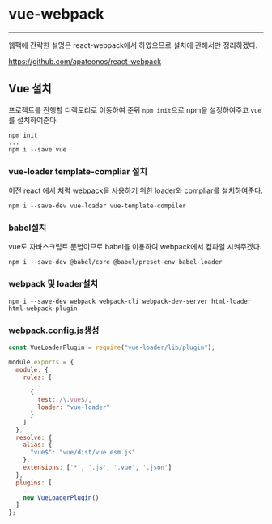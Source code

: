# vue-webpack
---
웹팩에 간략한 설명은 react-webpack에서 하였으므로 설치에 관해서만 정리하겠다.

https://github.com/apateonos/react-webpack

## Vue 설치
프로젝트를 진행할 디렉토리로 이동하여 준뒤 `npm init`으로 npm을 설정하여주고 `vue`를 설치하여준다.
```
npm init
...
npm i --save vue
```

### vue-loader template-compliar 설치
이전 react 에서 처럼 webpack을 사용하기 위한 loader와 compliar를 설치하여준다.
```
npm i --save-dev vue-loader vue-template-compiler
```

### babel설치
vue도 자바스크립트 문법이므로 babel을 이용하여 webpack에서 컴파일 시켜주겠다.
```
npm i --save-dev @babel/core @babel/preset-env babel-loader
```

### webpack 및 loader설치
```
npm i --save-dev webpack webpack-cli webpack-dev-server html-loader html-webpack-plugin
```

### webpack.config.js생성
```webpack.config.js
const VueLoaderPlugin = require("vue-loader/lib/plugin");

module.exports = {
  module: {
    rules: [
      ...
      {
        test: /\.vue$/,
        loader: "vue-loader"
      }
    ]
  },
  resolve: {
    alias: {
      "vue$": "vue/dist/vue.esm.js"
    },
    extensions: ['*', '.js', '.vue', '.json']
  },
  plugins: [
    ...
    new VueLoaderPlugin()
  ]
};
```
